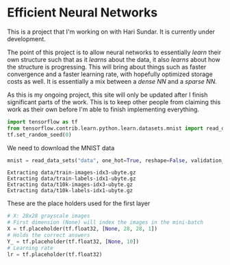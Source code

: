 
# Efficient Neural Networks

This is a project that I'm working on with Hari Sundar. It is currently under development. 

The point of this project is to allow neural networks to essentially *learn* their own structure such that as it *learns* about the data, it also *learns* about how the structure is progressing. This will bring about things such as faster convergence and a faster learning rate, with hopefully optimized storage costs as well. It is essentially a mix between a *dense NN* and a *sparse NN.*

As this is my ongoing project, this site will only be updated after I finish significant parts of the work. This is to keep other people from claiming this work as their own before I'm able to finish implementing everything.


```python
import tensorflow as tf
from tensorflow.contrib.learn.python.learn.datasets.mnist import read_data_sets
tf.set_random_seed(0)
```

We need to download the MNIST data


```python
mnist = read_data_sets("data", one_hot=True, reshape=False, validation_size=0)
```

    Extracting data/train-images-idx3-ubyte.gz
    Extracting data/train-labels-idx1-ubyte.gz
    Extracting data/t10k-images-idx3-ubyte.gz
    Extracting data/t10k-labels-idx1-ubyte.gz


These are the place holders used for the first layer


```python
# X: 28x28 grayscale images
# First dimension (None) will index the images in the mini-batch
X = tf.placeholder(tf.float32, [None, 28, 28, 1])
# Holds the correct answers
Y_ = tf.placeholder(tf.float32, [None, 10])
# Learning rate
lr = tf.placeholder(tf.float32)
```


```python

```
